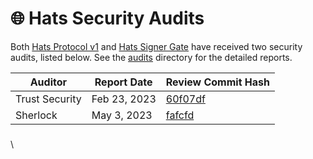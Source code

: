 # 🌐 Hats Security Audits

Both [Hats Protocol v1](https://github.com/Hats-Protocol/hats-protocol) and [Hats Signer Gate](https://github.com/Hats-Protocol/hats-zodiac#security-audits) have received two security audits, listed below. See the [audits](https://github.com/Hats-Protocol/hats-protocol/tree/main/audits) directory for the detailed reports.&#x20;

| Auditor        | Report Date  | Review Commit Hash                                                                                        |
| -------------- | ------------ | --------------------------------------------------------------------------------------------------------- |
| Trust Security | Feb 23, 2023 | [60f07df](https://github.com/Hats-Protocol/hats-protocol/commit/60f07df0679ba52d4ad818b1bb3700d2f4f5a63a) |
| Sherlock       | May 3, 2023  | [fafcfd](https://github.com/Hats-Protocol/hats-protocol/commit/fafcfdf046c0369c1f9e077eacd94a328f9d7af0)  |

###

\
